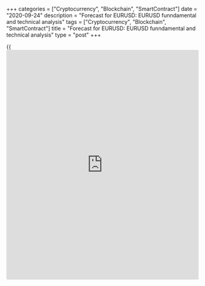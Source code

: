 +++
categories = ["Cryptocurrency", "Blockchain", "SmartContract"]
date = "2020-09-24"
description = "Forecast for EURUSD: EURUSD funndamental and technical analysis"
tags = ["Cryptocurrency", "Blockchain", "SmartContract"]
title = "Forecast for EURUSD: EURUSD funndamental and technical analysis"
type = "post"
+++

{{<iframe id="large-banner" src="https://www.bounty.group/#slide=26.0" width="100%" height="600" scrolling="no" style="border: 0px solid rgb(216, 221, 230); border-radius: 3px;">}}

2020-09-24

2020-09-24

EURUSD analysis. Actual trading plan and multi-year scenario as of
24.09.2020Mikhail Hypov

This article will be devoted to the Forex market’s most popular pair -
EURUSD. Almost two months have passed since my previous [forecast][1].
Is the scenario still up to date? What are the euro’s current prospects?
Is it safe to hold money in the single European currency? Let’s find
out!

The article covers the following subjects:

## EURUSD Fundamental analysis

No matter the currency pair, fundamental analysis is always hard to do,
because there are too many factors that affect the final rate. However,
there are things that absolutely need to be mentioned, when we’re
analysing the euro.

The first one: the ECB’s refinance rate has been in the negative zone at
minus 0.5% since 18 September 2019. The European Central bank is in a
complicated situation, as even the negative rate cannot raise inflation.

As shown in the chart above, the inflation rate is in the negative zone
at minus 0.2%. The ECB’s goal is holding inflation back at the level of
2% and higher. Obviously, even a negative rate won’t prevent deflation
during a crisis and a risk aversion period.

> Deflation means that money is getting more expensive. It isn’t better
than hyperinflation, and it is as damaging to the economy as
hyperinflation.

There’s no sense in lowering the rate further. That would harm the
European economy even more. Basically, the ECB has only one monetary
[policy](https://www.fintechee.com/policy/) tool at the moment: QE, or in other words, “money printing”. It’s
what it is doing now.

The chart above shows that the M3 multiplier has already exceeded 10
percentage points and has been growing since March.  Interestingly, the
most part of money is used to credit the government and not the private
sector. Europe is following the USA, pumping the debt bubble and buying
its own debt. In the short term, this approach can support the financial
sector, the stock market, and the eurozone’s economy, indirectly.
However, this effect can’t last forever.

Bloomberg has estimated ECB Governing Council members’ sentiment and
influence gauge. As seen in the chart above, the doves are winning, and
a soft monetary [policy](https://www.fintechee.com/policy/) is likely to be kept. The eurozone’s economic
growth could change the game, but the current situation is worse than
the ECB’s forecasts.

The chart above shows that the eurozone’s PMI soared after Q1 and Q2
disastrous values. According to the latest data, August’s stats returned
to a neutral position at 50.1 instead of the expected value of 51.9.

What do these numbers mean?

> PMI (Purchasing Managers Index) measures businesses’ volume of
purchases. When it’s above 50, it means that the volumes of purchase
increased, compared with the previous month. When it’s below 50, the
volume of purchase dropped.

The eurozone’s economy switched to the hibernation mode during the
global quarantine period, and businesses didn’t make any purchases,
hence the collapse of the index. After the lockdown was lifted, the
index predictably recovered. However, the past months’ results point to
a poor economic state. The level of 50 shows no development at all, in
essence. Businesses stand still, waiting for the second wave.  That’s
how the ECB explains such moderate results.

The concerns aren’t groundless, based on the latest [news](https://www.letsplayfx.com/blog/forex-news-website/).

The average increase in new [daily](https://www.fintecher.org/2020/03/03/forex-trading-daily-strategy/) coronavirus cases in the five largest
European economies has already reached March’s peaks. A new full-scale
lockdown isn’t being discussed yet, but many countries have already
started toughening quarantine measures. So, economists aren’t feeling
optimistic.

## Fundamental analysis of EURUSD. Results

In a simplified way, we have a chain of regularities. On its left side,
there are statistics on Covid cases. On the other side, there’s the Euro
growing more expensive.  However strange it may sound, but the
coronavirus is the main factor that affects the Euro rate.

Until the pandemic is defeated, the economic sentiment will remain
depressive, which doesn’t contribute to any business activities. On the
contrary, it stimulates demand for money and savings.  As long as this
chain remains intact, the euro will be in a global uptrend.

Another [news](https://www.letsplayfx.com/blog/forex-news-website/) to mention is that JPMorgan has moved its UK assets to
Frankfurt, Germany’s financial capital.  The transfer amount is almost
$230 billion! This decision is directly related to Brexit and is quite
demonstrative. It would be interesting to see how it affects the
[EURGBP][2] pair. It’s hard to estimate this event’s immediate influence
on the euro rate, but we can expect that the single European currency
will appreciate even more.

The ECB has already expressed its concern about the euro’s growth, even
if rate control isn’t its responsibility. However, the signal has been
heard, and big hedge funds are reducing long positions in the euro,
according to the CFTC. At the same time, Goldman Sachs says the fair
[EURUSD][3] rate is at 1.3. So we can expect that the rally will
continue. To put the final point, let’s move to technical analysis.

## Technical analysis of EURUSD

[Two months ago,][1] I build EURUSD’s global wave structure. It looks
like the following:

Based on the chart above, the Eur to Dollar pair is in the third wave of
corrective wave (B). There’s no reason for revising the global cycles’
structure now.

I have marked a 5-wave impulse in the weekly chart.

The price has fitted well into the marked wave structure so far (see the
chart above). Will it continue doing so?

As we see can see, the USD index mirrors the EURUSD pair. Over the 26
years displayed in the chart, the correlation ratio has deviated from
“1” only a couple of times.

So, to have an actual scenario for [EURUSD][3], we need to analyse the
dollar and make sure that both scenarios don’t contradict each other.
It’s what I’ll continue my analysis with. I’ll update the scenario for
the USD index, EURUSD and EURGBP, and make a trading plan for the
nearest weeks and months.

Bookmark the article and come back next Tuesday!

* * *

Good luck and profits, everyone!

Michael @Hypov

* * *

P.S. Did you like my article? Share it in social networks: it will be
the best “thank you" :)

Ask me questions and comment below. I’ll be glad to answer your
questions and give necessary explanations.

 **Useful links:**

  * I recommend trying to trade with a reliable broker [here][4]. The system allows you to trade by yourself or copy successful traders from all across the globe.
  * Use my promo-code BLOG for getting deposit bonus 50% on LiteForex platform. Just enter this code in the appropriate field while [depositing][5] your trading account.
  * Telegram chat for traders: <t.me/liteforexengchat>. We are sharing the signals and trading experience
  * Telegram channel with high-quality analytics, Forex reviews, training articles, and other useful things for traders <t.me/liteforex>



## Price chart of EURGBP in real time mode

The content of this article reflects the author’s opinion and does not
necessarily reflect the official position of LiteForex. The material
published on this page is provided for informational purposes only and
should not be considered as the provision of investment advice for the
purposes of Directive 2004/39/EC.

Rate this article:

{{value}}

( {{count}} {{title}} )

   1. www.liteforex.com/blog/analysts-opinions/eurusd-forecast-for-the-next-week-and-month/
   2. my.liteforex.com/trading/chart?symbol=EURGBP
   3. my.liteforex.com/trading/chart?symbol=EURUSD
   4. my.liteforex.com/?category=analysts-opinions&slug=eurusd-analysis-actual-trading-plan-and-multi-year-scenario-as-of-24092020&openPopup=%2Fregistration%2Fpopup&utm_source=blog&utm_medium=article&utm_campaign=bonus
   5. my.liteforex.com/deposit/?category=analysts-opinions&slug=eurusd-analysis-actual-trading-plan-and-multi-year-scenario-as-of-24092020&promo_code=BLOG&utm_source=blog&utm_medium=article&utm_campaign=bonus